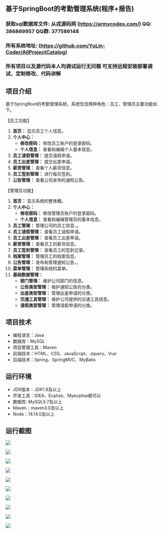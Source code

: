 ## 基于SpringBoot的考勤管理系统(程序+报告)

###  获取sql数据库文件: 从戎源码网 (https://armycodes.com/) QQ: 386869957 QQ群: 377586148
###  所有系统地址: (https://github.com/YuLin-Coder/AllProjectCatalog) 
###  所有项目以及源代码本人均调试运行无问题 可支持远程安装部署调试、定制修改、代码讲解

## 项目介绍
基于SpringBoot的考勤管理系统，系统包含两种角色：员工、管理员主要功能如下。

【员工功能】

1. **首页：** 显示员工个人信息。
2. **个人中心：**
   - **修改密码：** 修改员工账户的登录密码。
   - **个人信息：** 查看和编辑个人基本信息。
3. **员工请假管理：** 提交请假申请。
4. **员工出差管理：** 提交出差申请。
5. **薪资管理：** 查看个人薪资信息。
6. **员工签到管理：** 进行每日签到。
7. **公告管理：** 查看公司发布的通知公告。

【管理员功能】

1. **首页：** 显示系统的整体概。
2. **个人中心：**
   - **修改密码：** 修改管理员账户的登录密码。
   - **个人信息：** 查看和编辑管理员的基本信息。
3. **员工管理：** 管理公司的员工信息，。
4. **员工请假管理：** 查看员工请假申请。
5. **员工出差管理：** 查看员工出差申请。
6. **薪资管理：** 查看员工的薪资信息。
7. **员工签到管理：** 查看员工的签到记录。
8. **档案管理：** 管理员工的档案信息。
9. **公告管理：** 发布和管理通知公告，。
10. **菜单管理：** 管理系统的菜单。
11. **基础数据管理：**
    - **部门管理：** 维护公司部门的信息。
    - **公告类型管理：** 维护通知公告的分类。
    - **出差类型管理：** 管理出差申请的分类。
    - **交通工具管理：** 维护公司提供的交通工具信息。
    - **请假类型管理：** 管理请假申请的分类。
    
## 项目技术
- 编程语言：Java
- 数据库：MySQL
- 项目管理工具：Maven
- 前端技术：HTML、CSS、JavaScript、Jquery、Vue
- 后端技术：Spring、SpringMVC、MyBatis

## 运行环境
- JDK版本：JDK1.8及以上
- 开发工具：IDEA、Ecplise、Myecplise都可以
- 数据库: MySQL5.7及以上
- Maven：maven3.0及以上
- Node：14.14.0及以上

## 运行截图
![](screenshot/1.png)

![](screenshot/2.png)

![](screenshot/3.png)

![](screenshot/4.png)

![](screenshot/5.png)

![](screenshot/6.png)

![](screenshot/7.png)

![](screenshot/8.png)

![](screenshot/9.png)

![](screenshot/10.png)